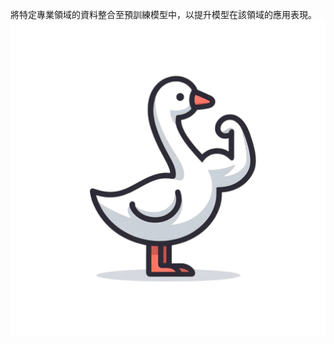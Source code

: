 將特定專業領域的資料整合至預訓練模型中，以提升模型在該領域的應用表現。
![圖片描述](images/AnyConv.com___922ea22c-3c61-4713-8ebd-1debbb687053.png)
